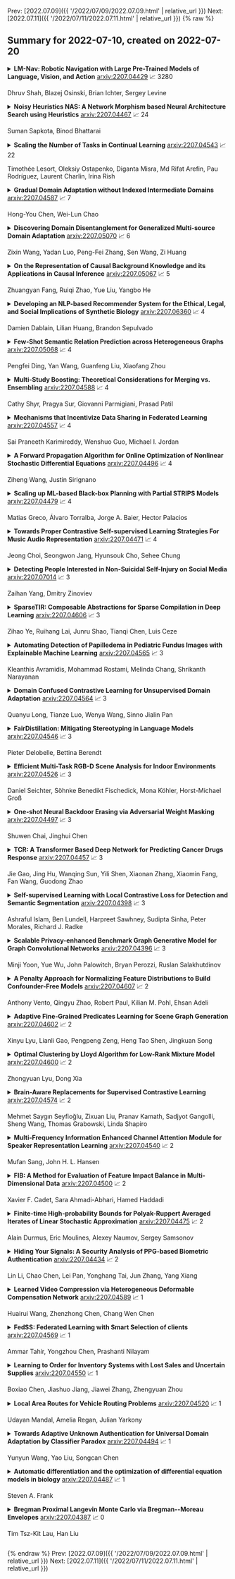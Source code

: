 Prev: [2022.07.09]({{ '/2022/07/09/2022.07.09.html' | relative_url }})  Next: [2022.07.11]({{ '/2022/07/11/2022.07.11.html' | relative_url }})
{% raw %}
## Summary for 2022-07-10, created on 2022-07-20


<details><summary><b>LM-Nav: Robotic Navigation with Large Pre-Trained Models of Language, Vision, and Action</b>
<a href="https://arxiv.org/abs/2207.04429">arxiv:2207.04429</a>
&#x1F4C8; 3280 <br>
<p>Dhruv Shah, Blazej Osinski, Brian Ichter, Sergey Levine</p></summary>
<p>

**Abstract:** Goal-conditioned policies for robotic navigation can be trained on large, unannotated datasets, providing for good generalization to real-world settings. However, particularly in vision-based settings where specifying goals requires an image, this makes for an unnatural interface. Language provides a more convenient modality for communication with robots, but contemporary methods typically require expensive supervision, in the form of trajectories annotated with language descriptions. We present a system, LM-Nav, for robotic navigation that enjoys the benefits of training on unannotated large datasets of trajectories, while still providing a high-level interface to the user. Instead of utilizing a labeled instruction following dataset, we show that such a system can be constructed entirely out of pre-trained models for navigation (ViNG), image-language association (CLIP), and language modeling (GPT-3), without requiring any fine-tuning or language-annotated robot data. We instantiate LM-Nav on a real-world mobile robot and demonstrate long-horizon navigation through complex, outdoor environments from natural language instructions. For videos of our experiments, code release, and an interactive Colab notebook that runs in your browser, please check out our project page https://sites.google.com/view/lmnav

</p>
</details>

<details><summary><b>Noisy Heuristics NAS: A Network Morphism based Neural Architecture Search using Heuristics</b>
<a href="https://arxiv.org/abs/2207.04467">arxiv:2207.04467</a>
&#x1F4C8; 24 <br>
<p>Suman Sapkota, Binod Bhattarai</p></summary>
<p>

**Abstract:** Network Morphism based Neural Architecture Search (NAS) is one of the most efficient methods, however, knowing where and when to add new neurons or remove dis-functional ones is generally left to black-box Reinforcement Learning models. In this paper, we present a new Network Morphism based NAS called Noisy Heuristics NAS which uses heuristics learned from manually developing neural network models and inspired by biological neuronal dynamics. Firstly, we add new neurons randomly and prune away some to select only the best fitting neurons. Secondly, we control the number of layers in the network using the relationship of hidden units to the number of input-output connections. Our method can increase or decrease the capacity or non-linearity of models online which is specified with a few meta-parameters by the user. Our method generalizes both on toy datasets and on real-world data sets such as MNIST, CIFAR-10, and CIFAR-100. The performance is comparable to the hand-engineered architecture ResNet-18 with the similar parameters.

</p>
</details>

<details><summary><b>Scaling the Number of Tasks in Continual Learning</b>
<a href="https://arxiv.org/abs/2207.04543">arxiv:2207.04543</a>
&#x1F4C8; 22 <br>
<p>Timothée Lesort, Oleksiy Ostapenko, Diganta Misra, Md Rifat Arefin, Pau Rodríguez, Laurent Charlin, Irina Rish</p></summary>
<p>

**Abstract:** Standard gradient descent algorithms applied to sequences of tasks are known to produce catastrophic forgetting in deep neural networks. When trained on a new task in a sequence, the model updates its parameters on the current task, forgetting past knowledge.
  This article explores scenarios where we scale the number of tasks in a finite environment. Those scenarios are composed of a long sequence of tasks with reoccurring data.
  We show that in such setting, stochastic gradient descent can learn, progress, and converge to a solution that according to existing literature needs a continual learning algorithm. In other words, we show that the model performs knowledge retention and accumulation without specific memorization mechanisms.
  We propose a new experimentation framework, SCoLe (Scaling Continual Learning), to study the knowledge retention and accumulation of algorithms in potentially infinite sequences of tasks. To explore this setting, we performed a large number of experiments on sequences of 1,000 tasks to better understand this new family of settings.
  We also propose a slight modifications to the vanilla stochastic gradient descent to facilitate continual learning in this setting.
  The SCoLe framework represents a good simulation of practical training environments with reoccurring situations and allows the study of convergence behavior in long sequences. Our experiments show that previous results on short scenarios cannot always be extrapolated to longer scenarios.

</p>
</details>

<details><summary><b>Gradual Domain Adaptation without Indexed Intermediate Domains</b>
<a href="https://arxiv.org/abs/2207.04587">arxiv:2207.04587</a>
&#x1F4C8; 7 <br>
<p>Hong-You Chen, Wei-Lun Chao</p></summary>
<p>

**Abstract:** The effectiveness of unsupervised domain adaptation degrades when there is a large discrepancy between the source and target domains. Gradual domain adaptation (GDA) is one promising way to mitigate such an issue, by leveraging additional unlabeled data that gradually shift from the source to the target. Through sequentially adapting the model along the "indexed" intermediate domains, GDA substantially improves the overall adaptation performance. In practice, however, the extra unlabeled data may not be separated into intermediate domains and indexed properly, limiting the applicability of GDA. In this paper, we investigate how to discover the sequence of intermediate domains when it is not already available. Concretely, we propose a coarse-to-fine framework, which starts with a coarse domain discovery step via progressive domain discriminator training. This coarse domain sequence then undergoes a fine indexing step via a novel cycle-consistency loss, which encourages the next intermediate domain to preserve sufficient discriminative knowledge of the current intermediate domain. The resulting domain sequence can then be used by a GDA algorithm. On benchmark data sets of GDA, we show that our approach, which we name Intermediate DOmain Labeler (IDOL), can lead to comparable or even better adaptation performance compared to the pre-defined domain sequence, making GDA more applicable and robust to the quality of domain sequences. Codes are available at https://github.com/hongyouc/IDOL.

</p>
</details>

<details><summary><b>Discovering Domain Disentanglement for Generalized Multi-source Domain Adaptation</b>
<a href="https://arxiv.org/abs/2207.05070">arxiv:2207.05070</a>
&#x1F4C8; 6 <br>
<p>Zixin Wang, Yadan Luo, Peng-Fei Zhang, Sen Wang, Zi Huang</p></summary>
<p>

**Abstract:** A typical multi-source domain adaptation (MSDA) approach aims to transfer knowledge learned from a set of labeled source domains, to an unlabeled target domain. Nevertheless, prior works strictly assume that each source domain shares the identical group of classes with the target domain, which could hardly be guaranteed as the target label space is not observable. In this paper, we consider a more versatile setting of MSDA, namely Generalized Multi-source Domain Adaptation, wherein the source domains are partially overlapped, and the target domain is allowed to contain novel categories that are not presented in any source domains. This new setting is more elusive than any existing domain adaptation protocols due to the coexistence of the domain and category shifts across the source and target domains. To address this issue, we propose a variational domain disentanglement (VDD) framework, which decomposes the domain representations and semantic features for each instance by encouraging dimension-wise independence. To identify the target samples of unknown classes, we leverage online pseudo labeling, which assigns the pseudo-labels to unlabeled target data based on the confidence scores. Quantitative and qualitative experiments conducted on two benchmark datasets demonstrate the validity of the proposed framework.

</p>
</details>

<details><summary><b>On the Representation of Causal Background Knowledge and its Applications in Causal Inference</b>
<a href="https://arxiv.org/abs/2207.05067">arxiv:2207.05067</a>
&#x1F4C8; 5 <br>
<p>Zhuangyan Fang, Ruiqi Zhao, Yue Liu, Yangbo He</p></summary>
<p>

**Abstract:** Causal background knowledge about the existence or the absence of causal edges and paths is frequently encountered in observational studies. The shared directed edges and links of a subclass of Markov equivalent DAGs refined due to background knowledge can be represented by a causal maximally partially directed acyclic graph (MPDAG). In this paper, we first provide a sound and complete graphical characterization of causal MPDAGs and give a minimal representation of a causal MPDAG. Then, we introduce a novel representation called direct causal clause (DCC) to represent all types of causal background knowledge in a unified form. Using DCCs, we study the consistency and equivalency of causal background knowledge and show that any causal background knowledge set can be equivalently decomposed into a causal MPDAG plus a minimal residual set of DCCs. Polynomial-time algorithms are also provided for checking the consistency, equivalency, and finding the decomposed MPDAG and residual DCCs. Finally, with causal background knowledge, we prove a sufficient and necessary condition to identify causal effects and surprisingly find that the identifiability of causal effects only depends on the decomposed MPDAG. We also develop a local IDA-type algorithm to estimate the possible values of an unidentifiable effect. Simulations suggest that causal background knowledge can significantly improve the identifiability of causal effects.

</p>
</details>

<details><summary><b>Developing an NLP-based Recommender System for the Ethical, Legal, and Social Implications of Synthetic Biology</b>
<a href="https://arxiv.org/abs/2207.06360">arxiv:2207.06360</a>
&#x1F4C8; 4 <br>
<p>Damien Dablain, Lilian Huang, Brandon Sepulvado</p></summary>
<p>

**Abstract:** Synthetic biology is an emerging field that involves the engineering and re-design of organisms for purposes such as food security, health, and environmental protection. As such, it poses numerous ethical, legal, and social implications (ELSI) for researchers and policy makers. Various efforts to ensure socially responsible synthetic biology are underway. Policy making is one regulatory avenue, and other initiatives have sought to embed social scientists and ethicists on synthetic biology projects. However, given the nascency of synthetic biology, the number of heterogeneous domains it spans, and the open nature of many ethical questions, it has proven challenging to establish widespread concrete policies, and including social scientists and ethicists on synthetic biology teams has met with mixed success.
  This text proposes a different approach, asking instead is it possible to develop a well-performing recommender model based upon natural language processing (NLP) to connect synthetic biologists with information on the ELSI of their specific research? This recommender was developed as part of a larger project building a Synthetic Biology Knowledge System (SBKS) to accelerate discovery and exploration of the synthetic biology design space. Our approach aims to distill for synthetic biologists relevant ethical and social scientific information and embed it into synthetic biology research workflows.

</p>
</details>

<details><summary><b>Few-Shot Semantic Relation Prediction across Heterogeneous Graphs</b>
<a href="https://arxiv.org/abs/2207.05068">arxiv:2207.05068</a>
&#x1F4C8; 4 <br>
<p>Pengfei Ding, Yan Wang, Guanfeng Liu, Xiaofang Zhou</p></summary>
<p>

**Abstract:** Semantic relation prediction aims to mine the implicit relationships between objects in heterogeneous graphs, which consist of different types of objects and different types of links. In real-world scenarios, new semantic relations constantly emerge and they typically appear with only a few labeled data. Since a variety of semantic relations exist in multiple heterogeneous graphs, the transferable knowledge can be mined from some existing semantic relations to help predict the new semantic relations with few labeled data. This inspires a novel problem of few-shot semantic relation prediction across heterogeneous graphs. However, the existing methods cannot solve this problem because they not only require a large number of labeled samples as input, but also focus on a single graph with a fixed heterogeneity. Targeting this novel and challenging problem, in this paper, we propose a Meta-learning based Graph neural network for Semantic relation prediction, named MetaGS. Firstly, MetaGS decomposes the graph structure between objects into multiple normalized subgraphs, then adopts a two-view graph neural network to capture local heterogeneous information and global structure information of these subgraphs. Secondly, MetaGS aggregates the information of these subgraphs with a hyper-prototypical network, which can learn from existing semantic relations and adapt to new semantic relations. Thirdly, using the well-initialized two-view graph neural network and hyper-prototypical network, MetaGS can effectively learn new semantic relations from different graphs while overcoming the limitation of few labeled data. Extensive experiments on three real-world datasets have demonstrated the superior performance of MetaGS over the state-of-the-art methods.

</p>
</details>

<details><summary><b>Multi-Study Boosting: Theoretical Considerations for Merging vs. Ensembling</b>
<a href="https://arxiv.org/abs/2207.04588">arxiv:2207.04588</a>
&#x1F4C8; 4 <br>
<p>Cathy Shyr, Pragya Sur, Giovanni Parmigiani, Prasad Patil</p></summary>
<p>

**Abstract:** Cross-study replicability is a powerful model evaluation criterion that emphasizes generalizability of predictions. When training cross-study replicable prediction models, it is critical to decide between merging and treating the studies separately. We study boosting algorithms in the presence of potential heterogeneity in predictor-outcome relationships across studies and compare two multi-study learning strategies: 1) merging all the studies and training a single model, and 2) multi-study ensembling, which involves training a separate model on each study and ensembling the resulting predictions. In the regression setting, we provide theoretical guidelines based on an analytical transition point to determine whether it is more beneficial to merge or to ensemble for boosting with linear learners. In addition, we characterize a bias-variance decomposition of estimation error for boosting with component-wise linear learners. We verify the theoretical transition point result in simulation and illustrate how it can guide the decision on merging vs. ensembling in an application to breast cancer gene expression data.

</p>
</details>

<details><summary><b>Mechanisms that Incentivize Data Sharing in Federated Learning</b>
<a href="https://arxiv.org/abs/2207.04557">arxiv:2207.04557</a>
&#x1F4C8; 4 <br>
<p>Sai Praneeth Karimireddy, Wenshuo Guo, Michael I. Jordan</p></summary>
<p>

**Abstract:** Federated learning is typically considered a beneficial technology which allows multiple agents to collaborate with each other, improve the accuracy of their models, and solve problems which are otherwise too data-intensive / expensive to be solved individually. However, under the expectation that other agents will share their data, rational agents may be tempted to engage in detrimental behavior such as free-riding where they contribute no data but still enjoy an improved model. In this work, we propose a framework to analyze the behavior of such rational data generators. We first show how a naive scheme leads to catastrophic levels of free-riding where the benefits of data sharing are completely eroded. Then, using ideas from contract theory, we introduce accuracy shaping based mechanisms to maximize the amount of data generated by each agent. These provably prevent free-riding without needing any payment mechanism.

</p>
</details>

<details><summary><b>A Forward Propagation Algorithm for Online Optimization of Nonlinear Stochastic Differential Equations</b>
<a href="https://arxiv.org/abs/2207.04496">arxiv:2207.04496</a>
&#x1F4C8; 4 <br>
<p>Ziheng Wang, Justin Sirignano</p></summary>
<p>

**Abstract:** Optimizing over the stationary distribution of stochastic differential equations (SDEs) is computationally challenging. A new forward propagation algorithm has been recently proposed for the online optimization of SDEs. The algorithm solves an SDE, derived using forward differentiation, which provides a stochastic estimate for the gradient. The algorithm continuously updates the SDE model's parameters and the gradient estimate simultaneously. This paper studies the convergence of the forward propagation algorithm for nonlinear dissipative SDEs. We leverage the ergodicity of this class of nonlinear SDEs to characterize the convergence rate of the transition semi-group and its derivatives. Then, we prove bounds on the solution of a Poisson partial differential equation (PDE) for the expected time integral of the algorithm's stochastic fluctuations around the direction of steepest descent. We then re-write the algorithm using the PDE solution, which allows us to characterize the parameter evolution around the direction of steepest descent. Our main result is a convergence theorem for the forward propagation algorithm for nonlinear dissipative SDEs.

</p>
</details>

<details><summary><b>Scaling up ML-based Black-box Planning with Partial STRIPS Models</b>
<a href="https://arxiv.org/abs/2207.04479">arxiv:2207.04479</a>
&#x1F4C8; 4 <br>
<p>Matias Greco, Álvaro Torralba, Jorge A. Baier, Hector Palacios</p></summary>
<p>

**Abstract:** A popular approach for sequential decision-making is to perform simulator-based search guided with Machine Learning (ML) methods like policy learning. On the other hand, model-relaxation heuristics can guide the search effectively if a full declarative model is available. In this work, we consider how a practitioner can improve ML-based black-box planning on settings where a complete symbolic model is not available. We show that specifying an incomplete STRIPS model that describes only part of the problem enables the use of relaxation heuristics. Our findings on several planning domains suggest that this is an effective way to improve ML-based black-box planning beyond collecting more data or tuning ML architectures.

</p>
</details>

<details><summary><b>Towards Proper Contrastive Self-supervised Learning Strategies For Music Audio Representation</b>
<a href="https://arxiv.org/abs/2207.04471">arxiv:2207.04471</a>
&#x1F4C8; 4 <br>
<p>Jeong Choi, Seongwon Jang, Hyunsouk Cho, Sehee Chung</p></summary>
<p>

**Abstract:** The common research goal of self-supervised learning is to extract a general representation which an arbitrary downstream task would benefit from. In this work, we investigate music audio representation learned from different contrastive self-supervised learning schemes and empirically evaluate the embedded vectors on various music information retrieval (MIR) tasks where different levels of the music perception are concerned. We analyze the results to discuss the proper direction of contrastive learning strategies for different MIR tasks. We show that these representations convey a comprehensive information about the auditory characteristics of music in general, although each of the self-supervision strategies has its own effectiveness in certain aspect of information.

</p>
</details>

<details><summary><b>Detecting People Interested in Non-Suicidal Self-Injury on Social Media</b>
<a href="https://arxiv.org/abs/2207.07014">arxiv:2207.07014</a>
&#x1F4C8; 3 <br>
<p>Zaihan Yang, Dmitry Zinoviev</p></summary>
<p>

**Abstract:** We propose a supervised learning approach to detect people interested in Non-Suicidal Self-Injury (NSSI). We treat the task as a binary classification problem, and build classifiers based upon features extracted from people self-declared interests. Experimental evaluation on a real-world dataset, the LiveJournal social blogging networking platform, demonstrates the effectiveness of our proposed model.

</p>
</details>

<details><summary><b>SparseTIR: Composable Abstractions for Sparse Compilation in Deep Learning</b>
<a href="https://arxiv.org/abs/2207.04606">arxiv:2207.04606</a>
&#x1F4C8; 3 <br>
<p>Zihao Ye, Ruihang Lai, Junru Shao, Tianqi Chen, Luis Ceze</p></summary>
<p>

**Abstract:** Sparse tensors are rapidly becoming critical components of modern deep learning workloads. However, developing high-performance sparse operators can be difficult and tedious, and existing vendor libraries cannot satisfy the escalating demands from new operators. Sparse tensor compilers simplify the development of operators, but efficient sparse compilation for deep learning remains challenging because a single sparse format cannot maximize hardware efficiency, and single-shot compilers cannot keep up with latest hardware and system advances. We show that the key to addressing both challenges is two forms of composability. In this paper, we propose SparseTIR, a sparse tensor compilation abstraction that offers composable formats and composable transformations for deep learning workloads. SparseTIR constructs a search space over these composable components for performance tuning. With these improvements, SparseTIR obtains consistent performance speedups vs vendor libraries on GPUs for single operators: 1.1-3.3x for GNN operators and 1.1-4.4x for sparse transformer operators. SparseTIR also accelerates end-to-end GNNs by 1.1-2.2x for GraphSAGE training and 0.9-26x for RGCN inference.

</p>
</details>

<details><summary><b>Automating Detection of Papilledema in Pediatric Fundus Images with Explainable Machine Learning</b>
<a href="https://arxiv.org/abs/2207.04565">arxiv:2207.04565</a>
&#x1F4C8; 3 <br>
<p>Kleanthis Avramidis, Mohammad Rostami, Melinda Chang, Shrikanth Narayanan</p></summary>
<p>

**Abstract:** Papilledema is an ophthalmic neurologic disorder in which increased intracranial pressure leads to swelling of the optic nerves. Undiagnosed papilledema in children may lead to blindness and may be a sign of life-threatening conditions, such as brain tumors. Robust and accurate clinical diagnosis of this syndrome can be facilitated by automated analysis of fundus images using deep learning, especially in the presence of challenges posed by pseudopapilledema that has similar fundus appearance but distinct clinical implications. We present a deep learning-based algorithm for the automatic detection of pediatric papilledema. Our approach is based on optic disc localization and detection of explainable papilledema indicators through data augmentation. Experiments on real-world clinical data demonstrate that our proposed method is effective with a diagnostic accuracy comparable to expert ophthalmologists.

</p>
</details>

<details><summary><b>Domain Confused Contrastive Learning for Unsupervised Domain Adaptation</b>
<a href="https://arxiv.org/abs/2207.04564">arxiv:2207.04564</a>
&#x1F4C8; 3 <br>
<p>Quanyu Long, Tianze Luo, Wenya Wang, Sinno Jialin Pan</p></summary>
<p>

**Abstract:** In this work, we study Unsupervised Domain Adaptation (UDA) in a challenging self-supervised approach. One of the difficulties is how to learn task discrimination in the absence of target labels. Unlike previous literature which directly aligns cross-domain distributions or leverages reverse gradient, we propose Domain Confused Contrastive Learning (DCCL) to bridge the source and the target domains via domain puzzles, and retain discriminative representations after adaptation. Technically, DCCL searches for a most domain-challenging direction and exquisitely crafts domain confused augmentations as positive pairs, then it contrastively encourages the model to pull representations towards the other domain, thus learning more stable and effective domain invariances. We also investigate whether contrastive learning necessarily helps with UDA when performing other data augmentations. Extensive experiments demonstrate that DCCL significantly outperforms baselines.

</p>
</details>

<details><summary><b>FairDistillation: Mitigating Stereotyping in Language Models</b>
<a href="https://arxiv.org/abs/2207.04546">arxiv:2207.04546</a>
&#x1F4C8; 3 <br>
<p>Pieter Delobelle, Bettina Berendt</p></summary>
<p>

**Abstract:** Large pre-trained language models are successfully being used in a variety of tasks, across many languages. With this ever-increasing usage, the risk of harmful side effects also rises, for example by reproducing and reinforcing stereotypes. However, detecting and mitigating these harms is difficult to do in general and becomes computationally expensive when tackling multiple languages or when considering different biases. To address this, we present FairDistillation: a cross-lingual method based on knowledge distillation to construct smaller language models while controlling for specific biases. We found that our distillation method does not negatively affect the downstream performance on most tasks and successfully mitigates stereotyping and representational harms. We demonstrate that FairDistillation can create fairer language models at a considerably lower cost than alternative approaches.

</p>
</details>

<details><summary><b>Efficient Multi-Task RGB-D Scene Analysis for Indoor Environments</b>
<a href="https://arxiv.org/abs/2207.04526">arxiv:2207.04526</a>
&#x1F4C8; 3 <br>
<p>Daniel Seichter, Söhnke Benedikt Fischedick, Mona Köhler, Horst-Michael Groß</p></summary>
<p>

**Abstract:** Semantic scene understanding is essential for mobile agents acting in various environments. Although semantic segmentation already provides a lot of information, details about individual objects as well as the general scene are missing but required for many real-world applications. However, solving multiple tasks separately is expensive and cannot be accomplished in real time given limited computing and battery capabilities on a mobile platform. In this paper, we propose an efficient multi-task approach for RGB-D scene analysis~(EMSANet) that simultaneously performs semantic and instance segmentation~(panoptic segmentation), instance orientation estimation, and scene classification. We show that all tasks can be accomplished using a single neural network in real time on a mobile platform without diminishing performance - by contrast, the individual tasks are able to benefit from each other. In order to evaluate our multi-task approach, we extend the annotations of the common RGB-D indoor datasets NYUv2 and SUNRGB-D for instance segmentation and orientation estimation. To the best of our knowledge, we are the first to provide results in such a comprehensive multi-task setting for indoor scene analysis on NYUv2 and SUNRGB-D.

</p>
</details>

<details><summary><b>One-shot Neural Backdoor Erasing via Adversarial Weight Masking</b>
<a href="https://arxiv.org/abs/2207.04497">arxiv:2207.04497</a>
&#x1F4C8; 3 <br>
<p>Shuwen Chai, Jinghui Chen</p></summary>
<p>

**Abstract:** Recent studies show that despite achieving high accuracy on a number of real-world applications, deep neural networks (DNNs) can be backdoored: by injecting triggered data samples into the training dataset, the adversary can mislead the trained model into classifying any test data to the target class as long as the trigger pattern is presented. To nullify such backdoor threats, various methods have been proposed. Particularly, a line of research aims to purify the potentially compromised model. However, one major limitation of this line of work is the requirement to access sufficient original training data: the purifying performance is a lot worse when the available training data is limited. In this work, we propose Adversarial Weight Masking (AWM), a novel method capable of erasing the neural backdoors even in the one-shot setting. The key idea behind our method is to formulate this into a min-max optimization problem: first, adversarially recover the trigger patterns and then (soft) mask the network weights that are sensitive to the recovered patterns. Comprehensive evaluations of several benchmark datasets suggest that AWM can largely improve the purifying effects over other state-of-the-art methods on various available training dataset sizes.

</p>
</details>

<details><summary><b>TCR: A Transformer Based Deep Network for Predicting Cancer Drugs Response</b>
<a href="https://arxiv.org/abs/2207.04457">arxiv:2207.04457</a>
&#x1F4C8; 3 <br>
<p>Jie Gao, Jing Hu, Wanqing Sun, Yili Shen, Xiaonan Zhang, Xiaomin Fang, Fan Wang, Guodong Zhao</p></summary>
<p>

**Abstract:** Predicting clinical outcomes to anti-cancer drugs on a personalized basis is challenging in cancer treatment due to the heterogeneity of tumors. Traditional computational efforts have been made to model the effect of drug response on individual samples depicted by their molecular profile, yet overfitting occurs because of the high dimension for omics data, hindering models from clinical application. Recent research shows that deep learning is a promising approach to build drug response models by learning alignment patterns between drugs and samples. However, existing studies employed the simple feature fusion strategy and only considered the drug features as a whole representation while ignoring the substructure information that may play a vital role when aligning drugs and genes. Hereby in this paper, we propose TCR (Transformer based network for Cancer drug Response) to predict anti-cancer drug response. By utilizing an attention mechanism, TCR is able to learn the interactions between drug atom/sub-structure and molecular signatures efficiently in our study. Furthermore, a dual loss function and cross sampling strategy were designed to improve the prediction power of TCR. We show that TCR outperformed all other methods under various data splitting strategies on all evaluation matrices (some with significant improvement). Extensive experiments demonstrate that TCR shows significantly improved generalization ability on independent in-vitro experiments and in-vivo real patient data. Our study highlights the prediction power of TCR and its potential value for cancer drug repurpose and precision oncology treatment.

</p>
</details>

<details><summary><b>Self-supervised Learning with Local Contrastive Loss for Detection and Semantic Segmentation</b>
<a href="https://arxiv.org/abs/2207.04398">arxiv:2207.04398</a>
&#x1F4C8; 3 <br>
<p>Ashraful Islam, Ben Lundell, Harpreet Sawhney, Sudipta Sinha, Peter Morales, Richard J. Radke</p></summary>
<p>

**Abstract:** We present a self-supervised learning (SSL) method suitable for semi-global tasks such as object detection and semantic segmentation. We enforce local consistency between self-learned features, representing corresponding image locations of transformed versions of the same image, by minimizing a pixel-level local contrastive (LC) loss during training. LC-loss can be added to existing self-supervised learning methods with minimal overhead. We evaluate our SSL approach on two downstream tasks -- object detection and semantic segmentation, using COCO, PASCAL VOC, and CityScapes datasets. Our method outperforms the existing state-of-the-art SSL approaches by 1.9% on COCO object detection, 1.4% on PASCAL VOC detection, and 0.6% on CityScapes segmentation.

</p>
</details>

<details><summary><b>Scalable Privacy-enhanced Benchmark Graph Generative Model for Graph Convolutional Networks</b>
<a href="https://arxiv.org/abs/2207.04396">arxiv:2207.04396</a>
&#x1F4C8; 3 <br>
<p>Minji Yoon, Yue Wu, John Palowitch, Bryan Perozzi, Ruslan Salakhutdinov</p></summary>
<p>

**Abstract:** A surge of interest in Graph Convolutional Networks (GCN) has produced thousands of GCN variants, with hundreds introduced every year. In contrast, many GCN models re-use only a handful of benchmark datasets as many graphs of interest, such as social or commercial networks, are proprietary. We propose a new graph generation problem to enable generating a diverse set of benchmark graphs for GCNs following the distribution of a source graph -- possibly proprietary -- with three requirements: 1) benchmark effectiveness as a substitute for the source graph for GCN research, 2) scalability to process large-scale real-world graphs, and 3) a privacy guarantee for end-users. With a novel graph encoding scheme, we reframe large-scale graph generation problem into medium-length sequence generation problem and apply the strong generation power of the Transformer architecture to the graph domain. Extensive experiments across a vast body of graph generative models show that our model can successfully generate benchmark graphs with the realistic graph structure, node attributes, and node labels required to benchmark GCNs on node classification tasks.

</p>
</details>

<details><summary><b>A Penalty Approach for Normalizing Feature Distributions to Build Confounder-Free Models</b>
<a href="https://arxiv.org/abs/2207.04607">arxiv:2207.04607</a>
&#x1F4C8; 2 <br>
<p>Anthony Vento, Qingyu Zhao, Robert Paul, Kilian M. Pohl, Ehsan Adeli</p></summary>
<p>

**Abstract:** Translating machine learning algorithms into clinical applications requires addressing challenges related to interpretability, such as accounting for the effect of confounding variables (or metadata). Confounding variables affect the relationship between input training data and target outputs. When we train a model on such data, confounding variables will bias the distribution of the learned features. A recent promising solution, MetaData Normalization (MDN), estimates the linear relationship between the metadata and each feature based on a non-trainable closed-form solution. However, this estimation is confined by the sample size of a mini-batch and thereby may cause the approach to be unstable during training. In this paper, we extend the MDN method by applying a Penalty approach (referred to as PDMN). We cast the problem into a bi-level nested optimization problem. We then approximate this optimization problem using a penalty method so that the linear parameters within the MDN layer are trainable and learned on all samples. This enables PMDN to be plugged into any architectures, even those unfit to run batch-level operations, such as transformers and recurrent models. We show improvement in model accuracy and greater independence from confounders using PMDN over MDN in a synthetic experiment and a multi-label, multi-site dataset of magnetic resonance images (MRIs).

</p>
</details>

<details><summary><b>Adaptive Fine-Grained Predicates Learning for Scene Graph Generation</b>
<a href="https://arxiv.org/abs/2207.04602">arxiv:2207.04602</a>
&#x1F4C8; 2 <br>
<p>Xinyu Lyu, Lianli Gao, Pengpeng Zeng, Heng Tao Shen, Jingkuan Song</p></summary>
<p>

**Abstract:** The performance of current Scene Graph Generation (SGG) models is severely hampered by hard-to-distinguish predicates, e.g., woman-on/standing on/walking on-beach. As general SGG models tend to predict head predicates and re-balancing strategies prefer tail categories, none of them can appropriately handle hard-to-distinguish predicates. To tackle this issue, inspired by fine-grained image classification, which focuses on differentiating hard-to-distinguish objects, we propose an Adaptive Fine-Grained Predicates Learning (FGPL-A) which aims at differentiating hard-to-distinguish predicates for SGG. First, we introduce an Adaptive Predicate Lattice (PL-A) to figure out hard-to-distinguish predicates, which adaptively explores predicate correlations in keeping with model's dynamic learning pace. Practically, PL-A is initialized from SGG dataset, and gets refined by exploring model's predictions of current mini-batch. Utilizing PL-A, we propose an Adaptive Category Discriminating Loss (CDL-A) and an Adaptive Entity Discriminating Loss (EDL-A), which progressively regularize model's discriminating process with fine-grained supervision concerning model's dynamic learning status, ensuring balanced and efficient learning process. Extensive experimental results show that our proposed model-agnostic strategy significantly boosts performance of benchmark models on VG-SGG and GQA-SGG datasets by up to 175% and 76% on Mean Recall@100, achieving new state-of-the-art performance. Moreover, experiments on Sentence-to-Graph Retrieval and Image Captioning tasks further demonstrate practicability of our method.

</p>
</details>

<details><summary><b>Optimal Clustering by Lloyd Algorithm for Low-Rank Mixture Model</b>
<a href="https://arxiv.org/abs/2207.04600">arxiv:2207.04600</a>
&#x1F4C8; 2 <br>
<p>Zhongyuan Lyu, Dong Xia</p></summary>
<p>

**Abstract:** This paper investigates the computational and statistical limits in clustering matrix-valued observations. We propose a low-rank mixture model (LrMM), adapted from the classical Gaussian mixture model (GMM) to treat matrix-valued observations, which assumes low-rankness for population center matrices. A computationally efficient clustering method is designed by integrating Lloyd algorithm and low-rank approximation. Once well-initialized, the algorithm converges fast and achieves an exponential-type clustering error rate that is minimax optimal. Meanwhile, we show that a tensor-based spectral method delivers a good initial clustering. Comparable to GMM, the minimax optimal clustering error rate is decided by the separation strength, i.e, the minimal distance between population center matrices. By exploiting low-rankness, the proposed algorithm is blessed with a weaker requirement on separation strength. Unlike GMM, however, the statistical and computational difficulty of LrMM is characterized by the signal strength, i.e, the smallest non-zero singular values of population center matrices. Evidences are provided showing that no polynomial-time algorithm is consistent if the signal strength is not strong enough, even though the separation strength is strong. The performance of our low-rank Lloyd algorithm is further demonstrated under sub-Gaussian noise. Intriguing differences between estimation and clustering under LrMM are discussed. The merits of low-rank Lloyd algorithm are confirmed by comprehensive simulation experiments. Finally, our method outperforms others in the literature on real-world datasets.

</p>
</details>

<details><summary><b>Brain-Aware Replacements for Supervised Contrastive Learning</b>
<a href="https://arxiv.org/abs/2207.04574">arxiv:2207.04574</a>
&#x1F4C8; 2 <br>
<p>Mehmet Saygın Seyfioğlu, Zixuan Liu, Pranav Kamath, Sadjyot Gangolli, Sheng Wang, Thomas Grabowski, Linda Shapiro</p></summary>
<p>

**Abstract:** We propose a novel framework for Alzheimer's disease (AD) detection using brain MRIs. The framework starts with a data augmentation method called Brain-Aware Replacements (BAR), which leverages a standard brain parcellation to replace medically-relevant 3D brain regions in an anchor MRI from a randomly picked MRI to create synthetic samples. Ground truth "hard" labels are also linearly mixed depending on the replacement ratio in order to create "soft" labels. BAR produces a great variety of realistic-looking synthetic MRIs with higher local variability compared to other mix-based methods, such as CutMix. On top of BAR, we propose using a soft-label-capable supervised contrastive loss, aiming to learn the relative similarity of representations that reflect how mixed are the synthetic MRIs using our soft labels. This way, we do not fully exhaust the entropic capacity of our hard labels, since we only use them to create soft labels and synthetic MRIs through BAR. We show that a model pre-trained using our framework can be further fine-tuned with a cross-entropy loss using the hard labels that were used to create the synthetic samples. We validated the performance of our framework in a binary AD detection task against both from-scratch supervised training and state-of-the-art self-supervised training plus fine-tuning approaches. Then we evaluated BAR's individual performance compared to another mix-based method CutMix by integrating it within our framework. We show that our framework yields superior results in both precision and recall for the AD detection task.

</p>
</details>

<details><summary><b>Multi-Frequency Information Enhanced Channel Attention Module for Speaker Representation Learning</b>
<a href="https://arxiv.org/abs/2207.04540">arxiv:2207.04540</a>
&#x1F4C8; 2 <br>
<p>Mufan Sang, John H. L. Hansen</p></summary>
<p>

**Abstract:** Recently, attention mechanisms have been applied successfully in neural network-based speaker verification systems. Incorporating the Squeeze-and-Excitation block into convolutional neural networks has achieved remarkable performance. However, it uses global average pooling (GAP) to simply average the features along time and frequency dimensions, which is incapable of preserving sufficient speaker information in the feature maps. In this study, we show that GAP is a special case of a discrete cosine transform (DCT) on time-frequency domain mathematically using only the lowest frequency component in frequency decomposition. To strengthen the speaker information extraction ability, we propose to utilize multi-frequency information and design two novel and effective attention modules, called Single-Frequency Single-Channel (SFSC) attention module and Multi-Frequency Single-Channel (MFSC) attention module. The proposed attention modules can effectively capture more speaker information from multiple frequency components on the basis of DCT. We conduct comprehensive experiments on the VoxCeleb datasets and a probe evaluation on the 1st 48-UTD forensic corpus. Experimental results demonstrate that our proposed SFSC and MFSC attention modules can efficiently generate more discriminative speaker representations and outperform ResNet34-SE and ECAPA-TDNN systems with relative 20.9% and 20.2% reduction in EER, without adding extra network parameters.

</p>
</details>

<details><summary><b>FIB: A Method for Evaluation of Feature Impact Balance in Multi-Dimensional Data</b>
<a href="https://arxiv.org/abs/2207.04500">arxiv:2207.04500</a>
&#x1F4C8; 2 <br>
<p>Xavier F. Cadet, Sara Ahmadi-Abhari, Hamed Haddadi</p></summary>
<p>

**Abstract:** Errors might not have the same consequences depending on the task at hand. Nevertheless, there is limited research investigating the impact of imbalance in the contribution of different features in an error vector. Therefore, we propose the Feature Impact Balance (FIB) score. It measures whether there is a balanced impact of features in the discrepancies between two vectors. We designed the FIB score to lie in [0, 1]. Scores close to 0 indicate that a small number of features contribute to most of the error, and scores close to 1 indicate that most features contribute to the error equally. We experimentally study the FIB on different datasets, using AutoEncoders and Variational AutoEncoders. We show how the feature impact balance varies during training and showcase its usability to support model selection for single output and multi-output tasks.

</p>
</details>

<details><summary><b>Finite-time High-probability Bounds for Polyak-Ruppert Averaged Iterates of Linear Stochastic Approximation</b>
<a href="https://arxiv.org/abs/2207.04475">arxiv:2207.04475</a>
&#x1F4C8; 2 <br>
<p>Alain Durmus, Eric Moulines, Alexey Naumov, Sergey Samsonov</p></summary>
<p>

**Abstract:** This paper provides a finite-time analysis of linear stochastic approximation (LSA) algorithms with fixed step size, a core method in statistics and machine learning. LSA is used to compute approximate solutions of a $d$-dimensional linear system $\bar{\mathbf{A}} θ= \bar{\mathbf{b}}$, for which $(\bar{\mathbf{A}}, \bar{\mathbf{b}})$ can only be estimated through (asymptotically) unbiased observations $\{(\mathbf{A}(Z_n),\mathbf{b}(Z_n))\}_{n \in \mathbb{N}}$. We consider here the case where $\{Z_n\}_{n \in \mathbb{N}}$ is an i.i.d. sequence or a uniformly geometrically ergodic Markov chain, and derive $p$-moments inequality and high probability bounds for the iterates defined by LSA and its Polyak-Ruppert averaged version. More precisely, we establish bounds of order $(p αt_{\operatorname{mix}})^{1/2}d^{1/p}$ on the $p$-th moment of the last iterate of LSA. In this formula $α$ is the step size of the procedure and $t_{\operatorname{mix}}$ is the mixing time of the underlying chain ($t_{\operatorname{mix}}=1$ in the i.i.d. setting). We then prove finite-time instance-dependent bounds on the Polyak-Ruppert averaged sequence of iterates. These results are sharp in the sense that the leading term we obtain matches the local asymptotic minimax limit, including tight dependence on the parameters $(d,t_{\operatorname{mix}})$ in the higher order terms.

</p>
</details>

<details><summary><b>Hiding Your Signals: A Security Analysis of PPG-based Biometric Authentication</b>
<a href="https://arxiv.org/abs/2207.04434">arxiv:2207.04434</a>
&#x1F4C8; 2 <br>
<p>Lin Li, Chao Chen, Lei Pan, Yonghang Tai, Jun Zhang, Yang Xiang</p></summary>
<p>

**Abstract:** Recently, physiological signal-based biometric systems have received wide attention. Unlike traditional biometric features, physiological signals can not be easily compromised (usually unobservable to human eyes). Photoplethysmography (PPG) signal is easy to measure, making it more attractive than many other physiological signals for biometric authentication. However, with the advent of remote PPG (rPPG), unobservability has been challenged when the attacker can remotely steal the rPPG signals by monitoring the victim's face, subsequently posing a threat to PPG-based biometrics. In PPG-based biometric authentication, current attack approaches mandate the victim's PPG signal, making rPPG-based attacks neglected. In this paper, we firstly analyze the security of PPG-based biometrics, including user authentication and communication protocols. We evaluate the signal waveforms, heart rate and inter-pulse-interval information extracted by five rPPG methods, including four traditional optical computing methods (CHROM, POS, LGI, PCA) and one deep learning method (CL_rPPG). We conducted experiments on five datasets (PURE, UBFC_rPPG, UBFC_Phys, LGI_PPGI, and COHFACE) to collect a comprehensive set of results. Our empirical studies show that rPPG poses a serious threat to the authentication system. The success rate of the rPPG signal spoofing attack in the user authentication system reached 0.35. The bit hit rate is 0.6 in inter-pulse-interval-based security protocols. Further, we propose an active defence strategy to hide the physiological signals of the face to resist the attack. It reduces the success rate of rPPG spoofing attacks in user authentication to 0.05. The bit hit rate was reduced to 0.5, which is at the level of a random guess. Our strategy effectively prevents the exposure of PPG signals to protect users' sensitive physiological data.

</p>
</details>

<details><summary><b>Learned Video Compression via Heterogeneous Deformable Compensation Network</b>
<a href="https://arxiv.org/abs/2207.04589">arxiv:2207.04589</a>
&#x1F4C8; 1 <br>
<p>Huairui Wang, Zhenzhong Chen, Chang Wen Chen</p></summary>
<p>

**Abstract:** Learned video compression has recently emerged as an essential research topic in developing advanced video compression technologies, where motion compensation is considered one of the most challenging issues. In this paper, we propose a learned video compression framework via heterogeneous deformable compensation strategy (HDCVC) to tackle the problems of unstable compression performance caused by single-size deformable kernels in downsampled feature domain. More specifically, instead of utilizing optical flow warping or single-size-kernel deformable alignment, the proposed algorithm extracts features from the two adjacent frames to estimate content-adaptive heterogeneous deformable (HetDeform) kernel offsets. Then we transform the reference features with the HetDeform convolution to accomplish motion compensation. Moreover, we design a Spatial-Neighborhood-Conditioned Divisive Normalization (SNCDN) to achieve more effective data Gaussianization combined with the Generalized Divisive Normalization. Furthermore, we propose a multi-frame enhanced reconstruction module for exploiting context and temporal information for final quality enhancement. Experimental results indicate that HDCVC achieves superior performance than the recent state-of-the-art learned video compression approaches.

</p>
</details>

<details><summary><b>FedSS: Federated Learning with Smart Selection of clients</b>
<a href="https://arxiv.org/abs/2207.04569">arxiv:2207.04569</a>
&#x1F4C8; 1 <br>
<p>Ammar Tahir, Yongzhou Chen, Prashanti Nilayam</p></summary>
<p>

**Abstract:** Federated learning provides the ability to learn over heterogeneous user data in a distributed manner, while preserving user privacy. However, its current clients selection technique is a source of bias as it discriminates against slow clients. For starters, it selects clients that satisfy certain network and system specific criteria, thus not selecting slow clients. Even when such clients are included in the training process, they either straggle the training or are altogether dropped from the round for being too slow. Our proposed idea looks to find a sweet spot between fast convergence and heterogeneity by looking at smart clients selection and scheduling techniques.

</p>
</details>

<details><summary><b>Learning to Order for Inventory Systems with Lost Sales and Uncertain Supplies</b>
<a href="https://arxiv.org/abs/2207.04550">arxiv:2207.04550</a>
&#x1F4C8; 1 <br>
<p>Boxiao Chen, Jiashuo Jiang, Jiawei Zhang, Zhengyuan Zhou</p></summary>
<p>

**Abstract:** We consider a stochastic lost-sales inventory control system with a lead time $L$ over a planning horizon $T$. Supply is uncertain, and is a function of the order quantity (due to random yield/capacity, etc). We aim to minimize the $T$-period cost, a problem that is known to be computationally intractable even under known distributions of demand and supply. In this paper, we assume that both the demand and supply distributions are unknown and develop a computationally efficient online learning algorithm. We show that our algorithm achieves a regret (i.e. the performance gap between the cost of our algorithm and that of an optimal policy over $T$ periods) of $O(L+\sqrt{T})$ when $L\geq\log(T)$. We do so by 1) showing our algorithm cost is higher by at most $O(L+\sqrt{T})$ for any $L\geq 0$ compared to an optimal constant-order policy under complete information (a well-known and widely-used algorithm) and 2) leveraging its known performance guarantee from the existing literature. To the best of our knowledge, a finite-sample $O(\sqrt{T})$ (and polynomial in $L$) regret bound when benchmarked against an optimal policy is not known before in the online inventory control literature. A key challenge in this learning problem is that both demand and supply data can be censored; hence only truncated values are observable. We circumvent this challenge by showing that the data generated under an order quantity $q^2$ allows us to simulate the performance of not only $q^2$ but also $q^1$ for all $q^1<q^2$, a key observation to obtain sufficient information even under data censoring. By establishing a high probability coupling argument, we are able to evaluate and compare the performance of different order policies at their steady state within a finite time horizon. Since the problem lacks convexity, we develop an active elimination method that adaptively rules out suboptimal solutions.

</p>
</details>

<details><summary><b>Local Area Routes for Vehicle Routing Problems</b>
<a href="https://arxiv.org/abs/2207.04520">arxiv:2207.04520</a>
&#x1F4C8; 1 <br>
<p>Udayan Mandal, Amelia Regan, Julian Yarkony</p></summary>
<p>

**Abstract:** We consider an approach for improving the efficiency of column generation (CG) methods for solving vehicle routing problems. We introduce Local Area (LA) route relaxations, an alternative/complement to the commonly used ng-route relaxations and Decremental State Space Relaxations (DSSR) inside of CG formulations. LA routes are a subset of ng-routes and a super-set of elementary routes. Normally, the pricing stage of CG must produce elementary routes, which are routes without repeated customers, using processes which can be computationally expensive. Non-elementary routes visit at least one customer more than once, creating a cycle. LA routes relax the constraint of being an elementary route in such a manner as to permit efficient pricing. LA routes are best understood in terms of ng-route relaxations. Ng-routes are routes which are permitted to have non-localized cycles in space; this means that at least one intermediate customer (called a breaker) in the cycle must consider the starting customer in the cycle to be spatially far away. LA routes are described using a set of special indexes corresponding to customers on the route ordered from the start to the end of the route. LA route relaxations further restrict the set of permitted cycles beyond that of ng-routes by additionally enforcing that the breaker must be a located at a special index where the set of special indexes is defined recursively as follows. The first special index in the route is at index 1 meaning that it is associated with the first customer in the route. The k'th special index corresponds to the first customer after the k-1'th special index, that is not considered to be a neighbor of (considered spatially far from) the customer located at the k-1'th special index. We demonstrate that LA route relaxations can significantly improve the computational speed of pricing when compared to the standard DSSR.

</p>
</details>

<details><summary><b>Towards Adaptive Unknown Authentication for Universal Domain Adaptation by Classifier Paradox</b>
<a href="https://arxiv.org/abs/2207.04494">arxiv:2207.04494</a>
&#x1F4C8; 1 <br>
<p>Yunyun Wang, Yao Liu, Songcan Chen</p></summary>
<p>

**Abstract:** Universal domain adaptation (UniDA) is a general unsupervised domain adaptation setting, which addresses both domain and label shifts in adaptation. Its main challenge lies in how to identify target samples in unshared or unknown classes. Previous methods commonly strive to depict sample "confidence" along with a threshold for rejecting unknowns, and align feature distributions of shared classes across domains. However, it is still hard to pre-specify a "confidence" criterion and threshold which are adaptive to various real tasks, and a mis-prediction of unknowns further incurs misalignment of features in shared classes. In this paper, we propose a new UniDA method with adaptive Unknown Authentication by Classifier Paradox (UACP), considering that samples with paradoxical predictions are probably unknowns belonging to none of the source classes. In UACP, a composite classifier is jointly designed with two types of predictors. That is, a multi-class (MC) predictor classifies samples to one of the multiple source classes, while a binary one-vs-all (OVA) predictor further verifies the prediction by MC predictor. Samples with verification failure or paradox are identified as unknowns. Further, instead of feature alignment for shared classes, implicit domain alignment is conducted in output space such that samples across domains share the same decision boundary, though with feature discrepancy. Empirical results validate UACP under both open-set and universal UDA settings.

</p>
</details>

<details><summary><b>Automatic differentiation and the optimization of differential equation models in biology</b>
<a href="https://arxiv.org/abs/2207.04487">arxiv:2207.04487</a>
&#x1F4C8; 1 <br>
<p>Steven A. Frank</p></summary>
<p>

**Abstract:** A computational revolution unleashed the power of artificial neural networks. At the heart of that revolution is automatic differentiation, which calculates the derivative of a performance measure relative to a large number of parameters. Differentiation enhances the discovery of improved performance in large models, an achievement that was previously difficult or impossible. Recently, a second computational advance optimizes the temporal trajectories traced by differential equations. Optimization requires differentiating a measure of performance over a trajectory, such as the closeness of tracking the environment, with respect to the parameters of the differential equations. Because model trajectories are usually calculated numerically by multistep algorithms, such as Runge-Kutta, the automatic differentiation must be passed through the numerical algorithm. This article explains how such automatic differentiation of trajectories is achieved. It also discusses why such computational breakthroughs are likely to advance theoretical and statistical studies of biological problems, in which one can consider variables as dynamic paths over time and space. Many common problems arise between improving success in computational learning models over performance landscapes, improving evolutionary fitness over adaptive landscapes, and improving statistical fits to data over information landscapes.

</p>
</details>

<details><summary><b>Bregman Proximal Langevin Monte Carlo via Bregman--Moreau Envelopes</b>
<a href="https://arxiv.org/abs/2207.04387">arxiv:2207.04387</a>
&#x1F4C8; 0 <br>
<p>Tim Tsz-Kit Lau, Han Liu</p></summary>
<p>

**Abstract:** We propose efficient Langevin Monte Carlo algorithms for sampling distributions with nonsmooth convex composite potentials, which is the sum of a continuously differentiable function and a possibly nonsmooth function. We devise such algorithms leveraging recent advances in convex analysis and optimization methods involving Bregman divergences, namely the Bregman--Moreau envelopes and the Bregman proximity operators, and in the Langevin Monte Carlo algorithms reminiscent of mirror descent. The proposed algorithms extend existing Langevin Monte Carlo algorithms in two aspects -- the ability to sample nonsmooth distributions with mirror descent-like algorithms, and the use of the more general Bregman--Moreau envelope in place of the Moreau envelope as a smooth approximation of the nonsmooth part of the potential. A particular case of the proposed scheme is reminiscent of the Bregman proximal gradient algorithm. The efficiency of the proposed methodology is illustrated with various sampling tasks at which existing Langevin Monte Carlo methods are known to perform poorly.

</p>
</details>


{% endraw %}
Prev: [2022.07.09]({{ '/2022/07/09/2022.07.09.html' | relative_url }})  Next: [2022.07.11]({{ '/2022/07/11/2022.07.11.html' | relative_url }})